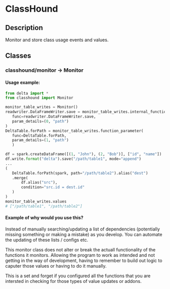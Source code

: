 # ClassHound
## Description
Monitor and store class usage events and values.

## Classes
### classhound/monitor -> Monitor
#### **Usage example:**

 ```python
from delta import *
from classhound import Monitor

monitor_table_writes = Monitor()
readwriter.DataFrameWriter.save = monitor_table_writes.internal_function_parameter(
    func=readwriter.DataFrameWriter.save,
    param_details=(0, "path")
)
DeltaTable.forPath = monitor_table_writes.function_parameter(
    func=DeltaTable.forPath,
    param_details=(1, "path")
    )

df = spark.createDataFrame([(1, "John"), (2, "Bob")], ["id", "name"])
df.write.format("delta").save("/path/table1", mode="append")
...
(
    DeltaTable.forPath(spark, path="/path/table2").alias("dest")
    .merge(
        df.alias("src"),
        condition="src.id = dest.id"
    )
)
monitor_table_writes.values
# ["/path/table1", "/path/table2"]
```

#### **Example of why would you use this?**
Instead of manually searching/updating a list of dependencies (potentially missing something or making a mistake)
as you develop. You can automate the updating of these lists / configs etc.

This monitor class does not alter or break the actuall functionality of the functions it monitors. Allowing the
program to work as intended and not getting in the way of development, having to remember to build out logic to caputer those values or having to do it manually.

This is a set and forget if you configured all the functions that you are intersted in checking for those types of value updates or addons.
